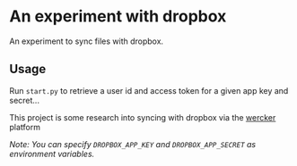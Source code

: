# An experiment with dropbox #

An experiment to sync files with dropbox. 

## Usage ##

Run `start.py` to retrieve a user id and access token for a 
given app key and secret...

This project is some research into syncing with dropbox
via the [wercker](http://wercker.com) platform

_Note: You can specify `DROPBOX_APP_KEY` and `DROPBOX_APP_SECRET` as
environment variables._
